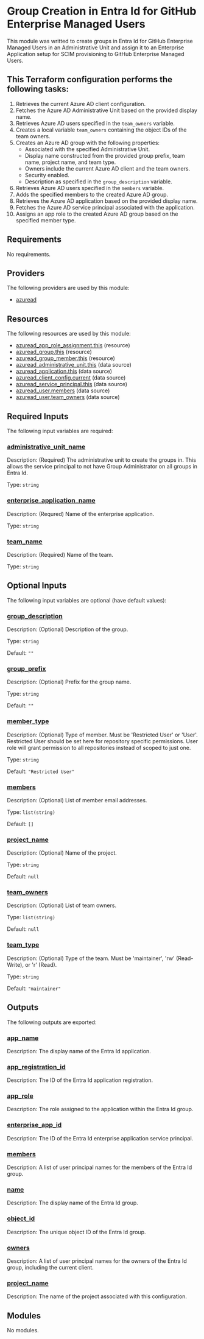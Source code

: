 <!-- BEGIN_TF_DOCS -->
# Group Creation in Entra Id for GitHub Enterprise Managed Users
This module was writted to create groups in Entra Id for GitHub Enterprise Managed Users in an Administrative Unit and assign it to an Enterprise Application setup for SCIM provisioning to GitHub Enterprise Managed Users.

## This Terraform configuration performs the following tasks:
1. Retrieves the current Azure AD client configuration.
2. Fetches the Azure AD Administrative Unit based on the provided display name.
3. Retrieves Azure AD users specified in the `team_owners` variable.
4. Creates a local variable `team_owners` containing the object IDs of the team owners.
5. Creates an Azure AD group with the following properties:
   - Associated with the specified Administrative Unit.
   - Display name constructed from the provided group prefix, team name, project name, and team type.
   - Owners include the current Azure AD client and the team owners.
   - Security enabled.
   - Description as specified in the `group_description` variable.
6. Retrieves Azure AD users specified in the `members` variable.
7. Adds the specified members to the created Azure AD group.
8. Retrieves the Azure AD application based on the provided display name.
9. Fetches the Azure AD service principal associated with the application.
10. Assigns an app role to the created Azure AD group based on the specified member type.

<!-- markdownlint-disable MD033 -->
## Requirements

No requirements.

## Providers

The following providers are used by this module:

- <a name="provider_azuread"></a> [azuread](#provider\_azuread)

## Resources

The following resources are used by this module:

- [azuread_app_role_assignment.this](https://registry.terraform.io/providers/hashicorp/azuread/latest/docs/resources/app_role_assignment) (resource)
- [azuread_group.this](https://registry.terraform.io/providers/hashicorp/azuread/latest/docs/resources/group) (resource)
- [azuread_group_member.this](https://registry.terraform.io/providers/hashicorp/azuread/latest/docs/resources/group_member) (resource)
- [azuread_administrative_unit.this](https://registry.terraform.io/providers/hashicorp/azuread/latest/docs/data-sources/administrative_unit) (data source)
- [azuread_application.this](https://registry.terraform.io/providers/hashicorp/azuread/latest/docs/data-sources/application) (data source)
- [azuread_client_config.current](https://registry.terraform.io/providers/hashicorp/azuread/latest/docs/data-sources/client_config) (data source)
- [azuread_service_principal.this](https://registry.terraform.io/providers/hashicorp/azuread/latest/docs/data-sources/service_principal) (data source)
- [azuread_user.members](https://registry.terraform.io/providers/hashicorp/azuread/latest/docs/data-sources/user) (data source)
- [azuread_user.team_owners](https://registry.terraform.io/providers/hashicorp/azuread/latest/docs/data-sources/user) (data source)

<!-- markdownlint-disable MD013 -->
## Required Inputs

The following input variables are required:

### <a name="input_administrative_unit_name"></a> [administrative\_unit\_name](#input\_administrative\_unit\_name)

Description: (Required) The administrative unit to create the groups in. This allows the service principal to not have Group Administrator on all groups in Entra Id.

Type: `string`

### <a name="input_enterprise_application_name"></a> [enterprise\_application\_name](#input\_enterprise\_application\_name)

Description: (Requred) Name of the enterprise application.

Type: `string`

### <a name="input_team_name"></a> [team\_name](#input\_team\_name)

Description: (Required) Name of the team.

Type: `string`

## Optional Inputs

The following input variables are optional (have default values):

### <a name="input_group_description"></a> [group\_description](#input\_group\_description)

Description: (Optional) Description of the group.

Type: `string`

Default: `""`

### <a name="input_group_prefix"></a> [group\_prefix](#input\_group\_prefix)

Description: (Optional) Prefix for the group name.

Type: `string`

Default: `""`

### <a name="input_member_type"></a> [member\_type](#input\_member\_type)

Description: (Optional) Type of member. Must be 'Restricted User' or 'User'. Restricted User should be set here for repository specific permissions. User role will grant permission to all repositories instead of scoped to just one.

Type: `string`

Default: `"Restricted User"`

### <a name="input_members"></a> [members](#input\_members)

Description: (Optional) List of member email addresses.

Type: `list(string)`

Default: `[]`

### <a name="input_project_name"></a> [project\_name](#input\_project\_name)

Description: (Optional) Name of the project.

Type: `string`

Default: `null`

### <a name="input_team_owners"></a> [team\_owners](#input\_team\_owners)

Description: (Optional) List of team owners.

Type: `list(string)`

Default: `null`

### <a name="input_team_type"></a> [team\_type](#input\_team\_type)

Description: (Optional) Type of the team. Must be 'maintainer', 'rw' (Read-Write), or 'r' (Read).

Type: `string`

Default: `"maintainer"`

## Outputs

The following outputs are exported:

### <a name="output_app_name"></a> [app\_name](#output\_app\_name)

Description: The display name of the Entra Id application.

### <a name="output_app_registration_id"></a> [app\_registration\_id](#output\_app\_registration\_id)

Description: The ID of the Entra Id application registration.

### <a name="output_app_role"></a> [app\_role](#output\_app\_role)

Description: The role assigned to the application within the Entra Id group.

### <a name="output_enterprise_app_id"></a> [enterprise\_app\_id](#output\_enterprise\_app\_id)

Description: The ID of the Entra Id enterprise application service principal.

### <a name="output_members"></a> [members](#output\_members)

Description: A list of user principal names for the members of the Entra Id group.

### <a name="output_name"></a> [name](#output\_name)

Description: The display name of the Entra Id group.

### <a name="output_object_id"></a> [object\_id](#output\_object\_id)

Description: The unique object ID of the Entra Id group.

### <a name="output_owners"></a> [owners](#output\_owners)

Description: A list of user principal names for the owners of the Entra Id group, including the current client.

### <a name="output_project_name"></a> [project\_name](#output\_project\_name)

Description: The name of the project associated with this configuration.

## Modules

No modules.

  
<!-- END_TF_DOCS -->    